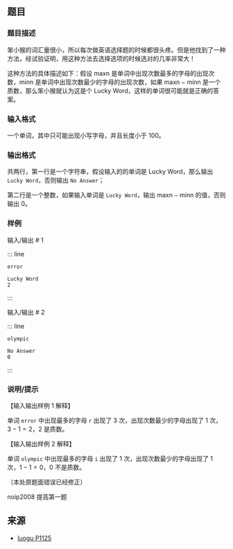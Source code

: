 ## 题目




### 题目描述

笨小猴的词汇量很小，所以每次做英语选择题的时候都很头疼。但是他找到了一种方法，经试验证明，用这种方法去选择选项的时候选对的几率非常大！

这种方法的具体描述如下：假设 $\text{maxn}$ 是单词中出现次数最多的字母的出现次数，$\text{minn}$ 是单词中出现次数最少的字母的出现次数，如果 $\text{maxn}-\text{minn}$ 是一个质数，那么笨小猴就认为这是个 Lucky Word，这样的单词很可能就是正确的答案。




### 输入格式
一个单词，其中只可能出现小写字母，并且长度小于 $100$。




### 输出格式

共两行，第一行是一个字符串，假设输入的的单词是 Lucky Word，那么输出 `Lucky Word`，否则输出 `No Answer`；

第二行是一个整数，如果输入单词是 `Lucky Word`，输出 $\text{maxn}-\text{minn}$ 的值，否则输出 $0$。




### 样例


输入/输出 # 1

::: line
```
error
```

```
Lucky Word
2
```
:::

输入/输出 # 2

::: line
```
olympic
```

```
No Answer
0
```
:::





### 说明/提示
【输入输出样例 1 解释】

单词 `error` 中出现最多的字母 $\texttt r$ 出现了 $3$ 次，出现次数最少的字母出现了 $1$ 次，$3-1=2$，$2$ 是质数。

【输入输出样例 2 解释】

单词 `olympic` 中出现最多的字母 $\texttt i$ 出现了 $1$ 次，出现次数最少的字母出现了 $1$ 次，$1-1=0$，$0$ 不是质数。

（本处原题面错误已经修正）

noip2008 提高第一题



## 来源

- [luogu P1125](https://www.luogu.com.cn/problem/P1125)
